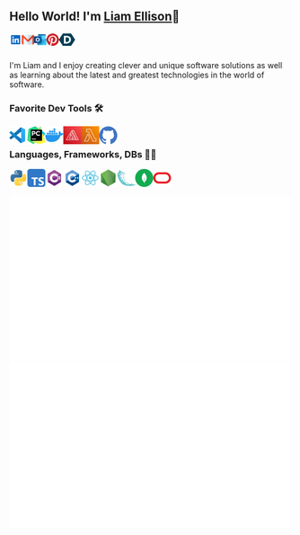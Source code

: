 
## Hello World! I'm [Liam Ellison](https://www.linkedin.com/in/liam-ellison/)👋
<a href="https://www.linkedin.com/in/liam-ellison/" target="_blank"><img align="left" alt="linkedin.com/in/liam-ellison/" width="22px" src="https://github.com/liamellison02/profile-assets/blob/main/linkedin-logo.svg" /></a>
<a href="mailto:liam.word@gmail.com" target="_blank"><img align="left" alt="mailto:liam.word@gmail.com" width="22px" src="https://github.com/liamellison02/profile-assets/blob/main/gmail-logo.svg" /></a>
<a href="mailto:lellison6@student.gsu.edu" target="_blank"><img align="left" alt="mailto:lellison6@student.gsu.edu" width="22px" src="https://github.com/liamellison02/profile-assets/blob/main/ms-outlook-logo.svg" /></a>
<a href="https://www.pinterest.com/liamellison02/" target="_blank"><img align="left" alt="pinterest.com/liamellison02/" width="22px" src="https://github.com/liamellison02/profile-assets/blob/main/pinterest-logo.svg" /></a>
<a href="https://devpost.com/liamellison02" target="_blank"><img align="left" alt="devpost.com/liamellison02" height="22px" src="https://github.com/liamellison02/profile-assets/blob/main/devpost-logo.svg" /></a>

</br>
</br>

I'm Liam and I enjoy creating clever and unique software solutions as well as learning about the latest and greatest technologies in the world of software.
</br>

### Favorite Dev Tools 🛠️
<a href="https://code.visualstudio.com/" target="_blank"><img align="left" alt="code.visualstudio.com" height="32px" src="https://github.com/liamellison02/profile-assets/blob/main/vs-code-logo.svg" /></a>
<a href="https://www.jetbrains.com/pycharm/" target="_blank"><img align="left" alt="jetbrains.com/pycharm" height="32px" src="https://github.com/liamellison02/profile-assets/blob/main/pycharm-logo.svg" /></a>
<a href="https://www.docker.com/" target="_blank"><img align="left" alt="docker.com" height="32px" src="https://github.com/liamellison02/profile-assets/blob/main/docker-logo.svg" /></a>
<a href="https://aws.amazon.com/amplify/" target="_blank"><img align="left" alt="aws.amazon.com/amplify" height="32px" src="https://github.com/liamellison02/profile-assets/blob/main/amplify-logo.svg" /></a>
<a href="https://aws.amazon.com/lambda/" target="_blank"><img align="left" alt="aws.amazon.com/lambda" height="32px" src="https://github.com/liamellison02/profile-assets/blob/main/lambda-logo.svg" /></a>
<a href="https://github.com/" target="_blank"><img align="left" alt="github.com" height="32px" src="https://github.com/liamellison02/profile-assets/blob/main/github-logo.svg" /></a>

</br>

### Languages, Frameworks, DBs 👨‍💻
<a href="https://www.python.org/" target="_blank"><img align="left" alt="python.org" height="32px" src="https://github.com/liamellison02/profile-assets/blob/main/python-logo.svg" /></a>
<a href="https://www.typescriptlang.org/" target="_blank"><img align="left" alt="typescriptlang.org" height="32px" src="https://github.com/liamellison02/profile-assets/blob/main/typescript-logo.svg" /></a>
<a href="https://dotnet.microsoft.com/en-us/languages/csharp" target="_blank"><img align="left" alt="dotnet.microsoft.com/en-us/languages/csharp" height="32px" src="https://github.com/liamellison02/profile-assets/blob/main/csharp-logo.svg" /></a>
<a href="https://cplusplus.com/" target="_blank"><img align="left" alt="cplusplus.com" height="32px" src="https://github.com/liamellison02/profile-assets/blob/main/cpp-logo.svg" /></a>
<a href="https://react.dev/" target="_blank"><img align="left" alt="react.dev" height="32px" src="https://github.com/liamellison02/profile-assets/blob/main/react-logo.svg" /></a>
<a href="https://nodejs.org/" target="_blank"><img align="left" alt="nodejs.org" height="32px" src="https://github.com/liamellison02/profile-assets/blob/main/node-logo.svg" /></a>
<a href="https://flask.palletsprojects.com/" target="_blank"><img align="left" alt="flask.palletsprojects.com" height="32px" src="https://github.com/liamellison02/profile-assets/blob/main/flask-logo.svg" /></a>
<a href="https://www.mongodb.com/" target="_blank"><img align="left" alt="mongodb.com" height="32px" src="https://github.com/liamellison02/profile-assets/blob/main/mongodb-logo.svg" /></a>
<a href="https://www.oracle.com/" target="_blank"><img align="left" alt="oracle.com" height="32px" src="https://github.com/liamellison02/profile-assets/blob/main/oracle-logo.svg" /></a>

</br>
</br>

![](https://raw.githubusercontent.com/liamellison02/github-stats/master/generated/overview.svg#gh-dark-mode-only)
![](https://raw.githubusercontent.com/liamellison02/github-stats/master/generated/languages.svg#gh-dark-mode-only)
